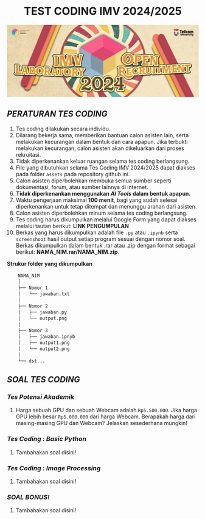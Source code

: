 <h1 style=" text-align: center; font-weight: bold;">TEST CODING IMV 2024/2025</h1>

<img title="a title" alt="Alt text" src="banner.png">

## ***PERATURAN TES CODING***

1. Tes coding dilakukan secara individu.
2. Dilarang bekerja sama, memberikan bantuan calon asisten lain, serta melakukan kecurangan dalam bentuk dan cara apapun. Jika terbukti melakukan kecurangan, calon asisten akan dikeluarkan dari proses rekruitasi.
3. Tidak diperkenankan keluar ruangan selama tes coding berlangsung.
4. File yang dibutuhkan selama Tes Coding IMV 2024/2025 dapat diakses pada folder `assets` pada repository github ini.
5. Calon asisten diperbolehkan membuka semua sumber seperti dokumentasi, forum, atau sumber lainnya di internet.
6. **Tidak diperkenankan menggunakan ***AI Tools*** dalam bentuk apapun.**
7. Waktu pengerjaan maksimal **100 menit**, bagi yang sudah selesai diperkenankan untuk tetap ditempat dan menunggu arahan dari asisten.
8. Calon asisten diperbolehkan minum selama tes coding berlangsung.
9. Tes coding harus dikumpulkan melalui Google Form yang dapat diakses melalui tautan berikut: **LINK PENGUMPULAN**
10. Berkas yang harus dikumpulkan adalah file `.py` atau `.ipynb` serta `screenshoot` hasil output setiap program sesuai dengan nomor soal. Berkas dikumpulkan dalam bentuk .rar atau .zip dengan format sebagai berikut: **NAMA_NIM.rar/NAMA_NIM.zip**.

**Strukur folder yang dikumpulkan**
```
    NAMA_NIM
    │
    ├── Nomor 1
    │   └── jawaban.txt
    │
    ├── Nomor 2
    │   ├── jawaban.py
    │   └── output.png
    │
    ├── Nomor 3
    │   ├── jawaban.ipnyb
    │   ├── output1.png
    │   └── output2.png
    │
    └── dst...
```

## ***SOAL TES CODING***

### ***Tes Potensi Akademik***

1. Harga sebuah GPU dan sebuah Webcam adalah `Rp5.500.000`. Jika harga GPU lebih besar `Rp5.000.000` dari harga Webcam. Berapakah harga dari masing-masing GPU dan Webcam? Jelaskan sesederhana mungkin!

### ***Tes Coding : Basic Python***

1. Tambahakan soal disini!


### ***Tes Coding : Image Processing***

1. Tambahakan soal disini!

### ***SOAL BONUS!***

1. Tambahakan soal disini!